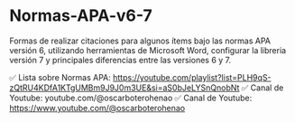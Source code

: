 # Normas-APA-v6-7
Formas de realizar citaciones para algunos ítems bajo las normas APA versión 6, utilizando herramientas de Microsoft Word, configurar la libreria versión 7 y principales diferencias entre las versiones 6 y 7. 

✅ Lista sobre Normas APA: https://youtube.com/playlist?list=PLH9qS-zQtRU4KDfA1KTgUMBm9J9J0m3UE&si=aS0bJeLYSnQnobNt
✅ Canal de Youtube: youtube.com/@oscarboterohenao
✅ Canal de Youtube: https://www.youtube.com/@oscarboterohenao



